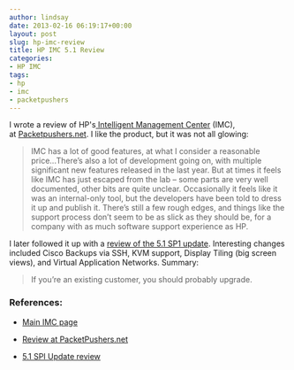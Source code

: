 ```yaml
---
author: lindsay
date: 2013-02-16 06:19:17+00:00
layout: post
slug: hp-imc-review
title: HP IMC 5.1 Review
categories:
- HP IMC
tags:
- hp
- imc
- packetpushers
---
```


I wrote a review of HP's[ Intelligent Management Center](https://.www.hpe.com/networking/imc) (IMC), at [Packetpushers.net](http://packetpushers.net/review-hp-imc-intelligent-management-center/). I like the product, but it was not all glowing:


> IMC has a lot of good features, at what I consider a reasonable price...There’s also a lot of development going on, with multiple significant new features released in the last year. But at times it feels like IMC has just escaped from the lab – some parts are very well documented, other bits are quite unclear. Occasionally it feels like it was an internal-only tool, but the developers have been told to dress it up and publish it. There’s still a few rough edges, and things like the support process don’t seem to be as slick as they should be, for a company with as much software support experience as HP.


I later followed it up with a [review of the 5.1 SP1 update](http://packetpushers.net/hp-imc-5-1-sp1-update/). Interesting changes included Cisco Backups via SSH, KVM support, Display Tiling (big screen views), and Virtual Application Networks. Summary:


> If you’re an existing customer, you should probably upgrade.




### References:





	
  * [Main IMC page](https://www.hpe.com/networking/imc)

	
  * [Review at PacketPushers.net](http://packetpushers.net/review-hp-imc-intelligent-management-center/)

	
  * [5.1 SPI Update review](http://packetpushers.net/hp-imc-5-1-sp1-update/)



